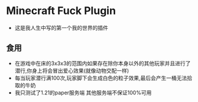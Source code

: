 # Minecraft Fuck Plugin

- 这是我人生中写的第一个我的世界的插件


## 食用

- 在游戏中在床的3x3x3的范围内如果存在除你本身以外的其他玩家并且进行了潜行,你身上将会冒出爱心效果(就像动物交配一样)
- 每当玩家潜行满100次,玩家脚下会生成白色的粒子效果,最后会产生一桶无法拾取的牛奶
- 我只测试了1.21的paper服务端 其他服务端不保证100%可用
